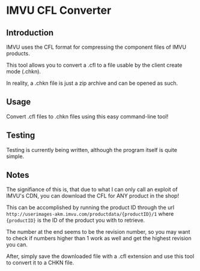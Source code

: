 # IMVU CFL Converter

## Introduction

IMVU uses the CFL format for compressing the component files of IMVU products.

This tool allows you to convert a .cfl to a file usable by the client create mode (.chkn).

In reality, a .chkn file is just a zip archive and can be opened as such.

## Usage

Convert .cfl files to .chkn files using this easy command-line tool!

## Testing

Testing is currently being written, although the program itself is quite simple.

## Notes

The signifiance of this is, that due to what I can only call an exploit of IMVU's CDN, you can download the CFL for ANY product in the shop!

This can be accomplished by running the product ID through the url `http://userimages-akm.imvu.com/productdata/{productID}/1` where `{productID}` is the ID of the product you with to retrieve. 

The number at the end seems to be the revision number, so you may want to check if numbers higher than 1 work as well and get the highest revision you can.

After, simply save the downloaded file with a .cfl extension and use this tool to convert it to a CHKN file.
